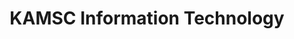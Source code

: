 ---
layout: course-page
title: KAMSC Information Technology
instructor:
  - name: Mr. Mark Cardwell
    url: instructional/MrMarkCardwell
coursename: KAMSC INFORMATION TECHNOLOGY (H)
description: "Survey course designed to integrate select components of math and science. Students utilize diverse technologies to explore, develop, analyze and produce appropriate products. Applications: Hardware knowledge, software utilization; computers as a scientific tool; data analysis; research preparation and presentation. Topics include introductory computer programming, introductory robotics, 3D design, regression and modeling tools."
---